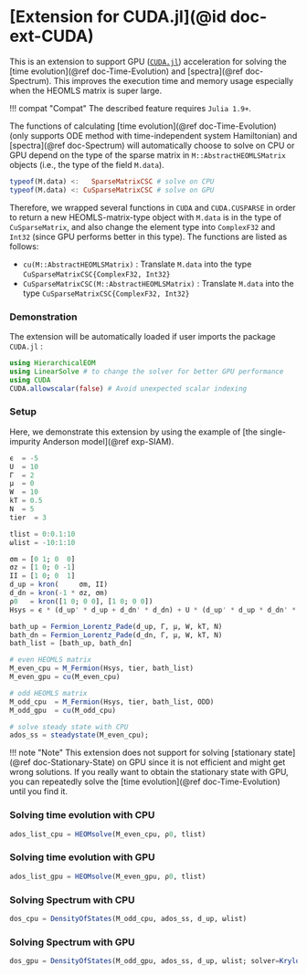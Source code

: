 # [Extension for CUDA.jl](@id doc-ext-CUDA)

This is an extension to support GPU ([`CUDA.jl`](https://github.com/JuliaGPU/CUDA.jl)) acceleration for solving the [time evolution](@ref doc-Time-Evolution) and [spectra](@ref doc-Spectrum). This improves the execution time and memory usage especially when the HEOMLS matrix is super large.

!!! compat "Compat"
    The described feature requires `Julia 1.9+`.

The functions of calculating [time evolution](@ref doc-Time-Evolution) (only supports ODE method with time-independent system Hamiltonian) and [spectra](@ref doc-Spectrum) will automatically choose to solve on CPU or GPU depend on the type of the sparse matrix in `M::AbstractHEOMLSMatrix` objects (i.e., the type of the field `M.data`). 

```julia
typeof(M.data) <:   SparseMatrixCSC # solve on CPU
typeof(M.data) <: CuSparseMatrixCSC # solve on GPU
```

Therefore, we wrapped several functions in `CUDA` and `CUDA.CUSPARSE` in order to return a new HEOMLS-matrix-type object with `M.data` is in the type of `CuSparseMatrix`, and also change the element type into `ComplexF32` and `Int32` (since GPU performs better in this type). The functions are listed as follows:
- `cu(M::AbstractHEOMLSMatrix)` : Translate `M.data` into the type `CuSparseMatrixCSC{ComplexF32, Int32}`
- `CuSparseMatrixCSC(M::AbstractHEOMLSMatrix)` : Translate `M.data` into the type `CuSparseMatrixCSC{ComplexF32, Int32}`

### Demonstration

The extension will be automatically loaded if user imports the package `CUDA.jl` :

```julia
using HierarchicalEOM
using LinearSolve # to change the solver for better GPU performance
using CUDA
CUDA.allowscalar(false) # Avoid unexpected scalar indexing
```

### Setup

Here, we demonstrate this extension by using the example of [the single-impurity Anderson model](@ref exp-SIAM). 

```julia
ϵ  = -5
U  = 10
Γ  = 2
μ  = 0
W  = 10
kT = 0.5
N  = 5
tier  = 3

tlist = 0:0.1:10
ωlist = -10:1:10

σm = [0 1; 0  0]
σz = [1 0; 0 -1]
II = [1 0; 0  1]
d_up = kron(     σm, II)
d_dn = kron(-1 * σz, σm)
ρ0   = kron([1 0; 0 0], [1 0; 0 0])
Hsys = ϵ * (d_up' * d_up + d_dn' * d_dn) + U * (d_up' * d_up * d_dn' * d_dn)

bath_up = Fermion_Lorentz_Pade(d_up, Γ, μ, W, kT, N)
bath_dn = Fermion_Lorentz_Pade(d_dn, Γ, μ, W, kT, N)
bath_list = [bath_up, bath_dn]

# even HEOMLS matrix
M_even_cpu = M_Fermion(Hsys, tier, bath_list)
M_even_gpu = cu(M_even_cpu)

# odd HEOMLS matrix
M_odd_cpu  = M_Fermion(Hsys, tier, bath_list, ODD)
M_odd_gpu  = cu(M_odd_cpu)

# solve steady state with CPU
ados_ss = steadystate(M_even_cpu);
```

!!! note "Note"
    This extension does not support for solving [stationary state](@ref doc-Stationary-State) on GPU since it is not efficient and might get wrong solutions. If you really want to obtain the stationary state with GPU, you can repeatedly solve the [time evolution](@ref doc-Time-Evolution) until you find it.

### Solving time evolution with CPU

```julia
ados_list_cpu = HEOMsolve(M_even_cpu, ρ0, tlist)
```

### Solving time evolution with GPU

```julia
ados_list_gpu = HEOMsolve(M_even_gpu, ρ0, tlist)
```

### Solving Spectrum with CPU

```julia
dos_cpu = DensityOfStates(M_odd_cpu, ados_ss, d_up, ωlist)
```

### Solving Spectrum with GPU

```julia
dos_gpu = DensityOfStates(M_odd_gpu, ados_ss, d_up, ωlist; solver=KrylovJL_BICGSTAB(rtol=1f-10, atol=1f-12))
```